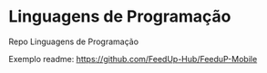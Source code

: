 # Linguagens de Programação
Repo Linguagens de Programação

Exemplo readme:
https://github.com/FeedUp-Hub/FeeduP-Mobile
